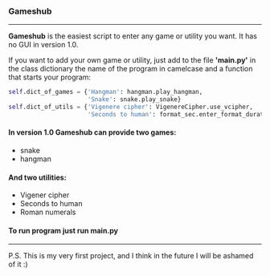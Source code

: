 ### Gameshub
_____
**Gameshub** is the easiest script to enter any game or utility you want. It has no GUI in version 1.0.

If you want to add your own game or utility, just add to the file **'main.py'** in the class dictionary the name of the program in 
camelcase and a function that starts your program:

```python
self.dict_of_games = {'Hangman': hangman.play_hangman,
                      'Snake': snake.play_snake}
self.dict_of_utils = {'Vigenere cipher': VigenereCipher.use_vcipher,
                      'Seconds to human': format_sec.enter_format_duration}
```
#### In version 1.0 Gameshub can provide two games:
+ snake
+ hangman

#### And two utilities:
+ Vigener cipher
+ Seconds to human
+ Roman numerals

#### To run program just run main.py
___
P.S. This is my very first project, and I think in the future I will be ashamed of it :)


